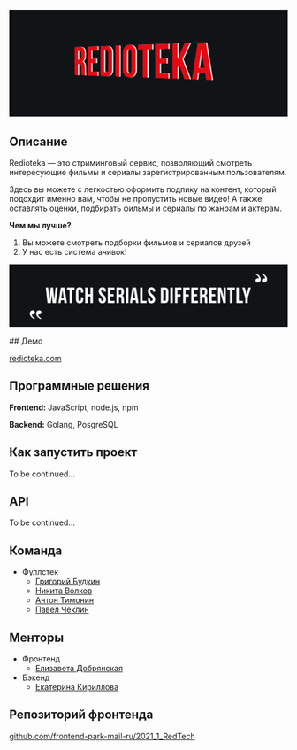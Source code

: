 <p align="center">
  <img class = "wordz" src = "img/TitlePicture.png" >
</p>

## Описание

Redioteka — это стриминговый сервис, позволяющий смотреть интересующие фильмы и сериалы зарегистрированным пользователям. 

Здесь вы можете с легкостью оформить подпику на контент, 
который подохдит именно вам, чтобы не пропустить новые видео!
А также оставлять оценки, подбирать фильмы и сериалы по жанрам и актерам.

**Чем мы лучше?** 
<ol> 
  <li>Вы можете смотреть подборки фильмов и сериалов друзей</li>
  <li>У нас есть система ачивок!</li>
</ol>

<p align="center">
  <img class = "wordz" src = "img/QuotePicture.png" >
</p>
## Демо

[redioteka.com](https://www.netflix.com/ru/)

## Программные решения

**Frontend:** JavaScript, node.js, npm

**Backend:** Golang, PosgreSQL

## Как запустить проект

To be continued...

## API

To be continued...

## Команда 
- Фуллстек
    - [Григорий Будкин](https://github.com/GregoryBS)
    - [Никита Волков](https://github.com/VolkovNik)
    - [Антон Тимонин](https://github.com/timoninas)
    - [Павел Чеклин](https://github.com/paulnopaul)

## Менторы
- Фронтенд
    - [Елизавета Добрянская](https://github.com/Betchika99)
- Бэкенд
    - [Екатерина Кириллова](https://github.com/K1ola)

## Репозиторий фронтенда

[github.com/frontend-park-mail-ru/2021_1_RedTech](https://github.com/frontend-park-mail-ru/2021_1_RedTech)

